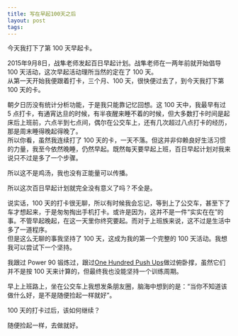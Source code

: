 ```yaml
---
title: 写在早起100天之后
layout: post
tags:
---
```


今天我打下了第 100 天早起卡。

2015年9月8日，战隼老师发起百日早起计划。战隼老师在一两年前就开始倡导 100 天活动，这次早起活动理所当然的定在了 100 天。  
从第一天开始我便跟着打卡，三个月、100 天，很快便过去了，到今天我打下第 100 天的卡。

朝夕日历没有统计分析功能，于是我只能靠记忆回想。这 100 天中，我最早有过 5 点打卡，有通宵达旦的时候，有半夜醒来睡不着的时候，但大多数打卡时间是起床后上班前，六点半到七点间，偶尔在公交车上，还有几次超过八点打卡的经历，那是周末睡得晚起得晚了。  
所以你看，虽然我连续打了 100 天的卡，一天不落。但这并非仰赖良好生活习惯的力量，我至今依然晚睡，仍然早起。既然每天要早起上班，百日早起计划对我来说只不过是多了一个步骤。

所以这不是鸡汤，我也没有正能量可以传播。  

所以这次百日早起计划就完全没有意义了吗？不全是。 

说实话，100 天的打卡很无聊，所以有时候我会忘记，等到上了公交车，甚至下了车才想起来，于是匆匆掏出手机打卡。或许是因为，这并不是一件“实实在在”的事。不管早起晚起，在这一天里你终究要起。而对于上班族来说，这不过是生活中多了一道程序。  
但是这么无聊的事我坚持了 100 天，这成为我的第一个完整的 100 天活动。我想我可以尝试下一个坚持。  

我跟过 Power 90 锻炼过，跟过[One Hundred Push Ups](http://hundredpushups.com/)做过俯卧撑，虽然它们并不是按 100 天来计算的，但最终我也没能坚持一个训练周期。

早上上班路上，坐在公交车上我想发条朋友圈，脑海中想到的是：“当你不知道该做什么好，是不是随便捡起一样就好”。

100 天的打卡过后，该如何继续？

随便捡起一样，去做就好。